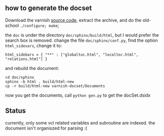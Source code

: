 ## how to generate the docset

Download the varnish [source code](https://repo.varnish-cache.org/source/varnish-4.0.3.tar.gz),
extract the archive, and do the old-school `./configure; make`;

the `doc` is under the directory `doc/sphinx/build/html`, but I would prefer the search box is removed.
change the file `doc/sphinx/conf.py`, find the option `html_sidevars`, change it to:

```
html_sidebars = { "**" : ["globaltoc.html", "localtoc.html", "relations.html"] }
```

and rebuild the document:

```
cd doc/sphinx
sphinx -b html . build/html-new
cp -r build/html-new varnish-docset/Documents
```

now you get the documents, call `python gen.py` to get the docSet.dsidx


## Status

currently, only some vcl related variables and subroutine are indexed. the document isn't organiszed
for parsing :(
